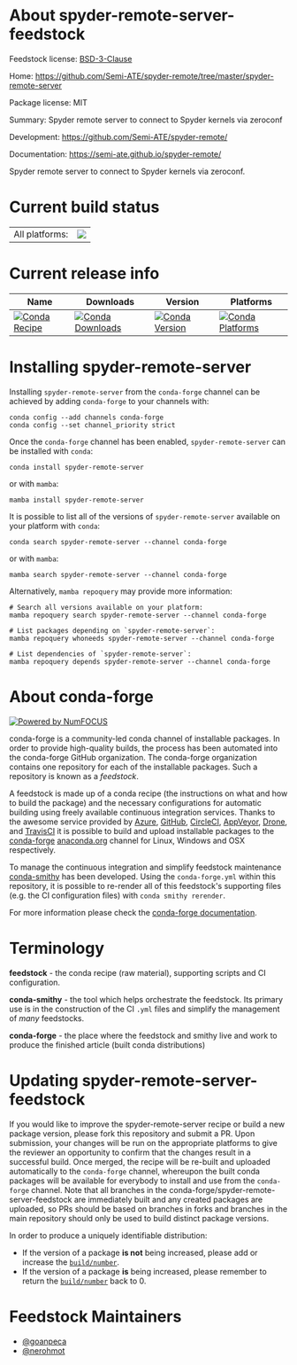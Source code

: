 About spyder-remote-server-feedstock
====================================

Feedstock license: [BSD-3-Clause](https://github.com/conda-forge/spyder-remote-server-feedstock/blob/main/LICENSE.txt)

Home: https://github.com/Semi-ATE/spyder-remote/tree/master/spyder-remote-server

Package license: MIT

Summary: Spyder remote server to connect to Spyder kernels via zeroconf

Development: https://github.com/Semi-ATE/spyder-remote/

Documentation: https://semi-ate.github.io/spyder-remote/

Spyder remote server to connect to Spyder kernels via zeroconf.


Current build status
====================


<table><tr><td>All platforms:</td>
    <td>
      <a href="https://dev.azure.com/conda-forge/feedstock-builds/_build/latest?definitionId=11027&branchName=main">
        <img src="https://dev.azure.com/conda-forge/feedstock-builds/_apis/build/status/spyder-remote-server-feedstock?branchName=main">
      </a>
    </td>
  </tr>
</table>

Current release info
====================

| Name | Downloads | Version | Platforms |
| --- | --- | --- | --- |
| [![Conda Recipe](https://img.shields.io/badge/recipe-spyder--remote--server-green.svg)](https://anaconda.org/conda-forge/spyder-remote-server) | [![Conda Downloads](https://img.shields.io/conda/dn/conda-forge/spyder-remote-server.svg)](https://anaconda.org/conda-forge/spyder-remote-server) | [![Conda Version](https://img.shields.io/conda/vn/conda-forge/spyder-remote-server.svg)](https://anaconda.org/conda-forge/spyder-remote-server) | [![Conda Platforms](https://img.shields.io/conda/pn/conda-forge/spyder-remote-server.svg)](https://anaconda.org/conda-forge/spyder-remote-server) |

Installing spyder-remote-server
===============================

Installing `spyder-remote-server` from the `conda-forge` channel can be achieved by adding `conda-forge` to your channels with:

```
conda config --add channels conda-forge
conda config --set channel_priority strict
```

Once the `conda-forge` channel has been enabled, `spyder-remote-server` can be installed with `conda`:

```
conda install spyder-remote-server
```

or with `mamba`:

```
mamba install spyder-remote-server
```

It is possible to list all of the versions of `spyder-remote-server` available on your platform with `conda`:

```
conda search spyder-remote-server --channel conda-forge
```

or with `mamba`:

```
mamba search spyder-remote-server --channel conda-forge
```

Alternatively, `mamba repoquery` may provide more information:

```
# Search all versions available on your platform:
mamba repoquery search spyder-remote-server --channel conda-forge

# List packages depending on `spyder-remote-server`:
mamba repoquery whoneeds spyder-remote-server --channel conda-forge

# List dependencies of `spyder-remote-server`:
mamba repoquery depends spyder-remote-server --channel conda-forge
```


About conda-forge
=================

[![Powered by
NumFOCUS](https://img.shields.io/badge/powered%20by-NumFOCUS-orange.svg?style=flat&colorA=E1523D&colorB=007D8A)](https://numfocus.org)

conda-forge is a community-led conda channel of installable packages.
In order to provide high-quality builds, the process has been automated into the
conda-forge GitHub organization. The conda-forge organization contains one repository
for each of the installable packages. Such a repository is known as a *feedstock*.

A feedstock is made up of a conda recipe (the instructions on what and how to build
the package) and the necessary configurations for automatic building using freely
available continuous integration services. Thanks to the awesome service provided by
[Azure](https://azure.microsoft.com/en-us/services/devops/), [GitHub](https://github.com/),
[CircleCI](https://circleci.com/), [AppVeyor](https://www.appveyor.com/),
[Drone](https://cloud.drone.io/welcome), and [TravisCI](https://travis-ci.com/)
it is possible to build and upload installable packages to the
[conda-forge](https://anaconda.org/conda-forge) [anaconda.org](https://anaconda.org/)
channel for Linux, Windows and OSX respectively.

To manage the continuous integration and simplify feedstock maintenance
[conda-smithy](https://github.com/conda-forge/conda-smithy) has been developed.
Using the ``conda-forge.yml`` within this repository, it is possible to re-render all of
this feedstock's supporting files (e.g. the CI configuration files) with ``conda smithy rerender``.

For more information please check the [conda-forge documentation](https://conda-forge.org/docs/).

Terminology
===========

**feedstock** - the conda recipe (raw material), supporting scripts and CI configuration.

**conda-smithy** - the tool which helps orchestrate the feedstock.
                   Its primary use is in the construction of the CI ``.yml`` files
                   and simplify the management of *many* feedstocks.

**conda-forge** - the place where the feedstock and smithy live and work to
                  produce the finished article (built conda distributions)


Updating spyder-remote-server-feedstock
=======================================

If you would like to improve the spyder-remote-server recipe or build a new
package version, please fork this repository and submit a PR. Upon submission,
your changes will be run on the appropriate platforms to give the reviewer an
opportunity to confirm that the changes result in a successful build. Once
merged, the recipe will be re-built and uploaded automatically to the
`conda-forge` channel, whereupon the built conda packages will be available for
everybody to install and use from the `conda-forge` channel.
Note that all branches in the conda-forge/spyder-remote-server-feedstock are
immediately built and any created packages are uploaded, so PRs should be based
on branches in forks and branches in the main repository should only be used to
build distinct package versions.

In order to produce a uniquely identifiable distribution:
 * If the version of a package **is not** being increased, please add or increase
   the [``build/number``](https://docs.conda.io/projects/conda-build/en/latest/resources/define-metadata.html#build-number-and-string).
 * If the version of a package **is** being increased, please remember to return
   the [``build/number``](https://docs.conda.io/projects/conda-build/en/latest/resources/define-metadata.html#build-number-and-string)
   back to 0.

Feedstock Maintainers
=====================

* [@goanpeca](https://github.com/goanpeca/)
* [@nerohmot](https://github.com/nerohmot/)

